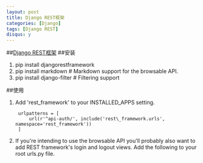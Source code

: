 ```yaml
---
layout: post
title: Django REST框架
categories: [Django]
tags: [Django REST]
disqus: y
---
```


##[Django REST框架](http://www.django-rest-framework.org/)
##安装
1. pip install djangorestframework
2. pip install markdown  # Markdown support for the browsable API.
3. pip install django-filter  # Filtering support

##使用
1. Add 'rest\_framework' to your INSTALLED\_APPS setting.
            
        urlpatterns = [
            url(r'^api-auth/', include('rest\_framework.urls',  namespace='rest_framework'))
        ]
       

2. If you're intending to use the browsable API you'll probably also want to add REST framework's login and logout views. Add the following to your root urls.py file.
